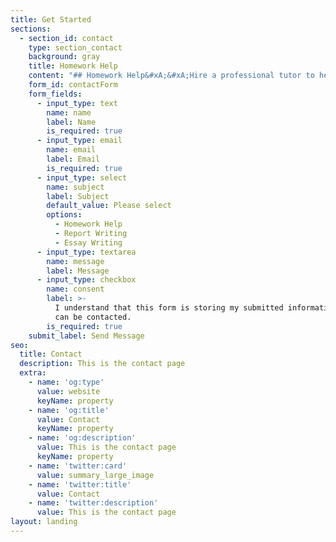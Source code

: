 ```yaml
---
title: Get Started
sections:
  - section_id: contact
    type: section_contact
    background: gray
    title: Homework Help
    content: "## Homework Help&#xA;&#xA;Hire a professional tutor to help you with your homework and excel in your class.\n\n##\n\nWe know how difficult writing an assignment can be. Maybe you're trying to get better grades than what you always get; maybe you can't get your head around organizing your work; or maybe it's just that you have to discuss a topic that you're really struggling to understand!\n\n\n\nDo not fret, We are here to help!\n\n\n\nJust get on a call to schedule a call with our highly experienced tutors and take the first step towards an assignment that guarantees excellent grades.\n\n\n\n\n\n### Why Pro-Assignment essay writing service\n\n\n\n#### Quick Assistance\n\nGet your English essay writing assignments on time when you hire our service. We take no stones unturned when it comes to offering you quickest essay writing without compromising on the quality.\n\n#### 100% Plagiarism free\n\n\_Our essay writing service follows a strict plagiarism-free content policy. Thus, it is highly prohibited for our writers to copy anything from other outside sources.\n\n#### Unlimited Revisions\n\nOur editors will make changes for free until you are satisfied with the quality of the essay.\n\n#### 24/7 Support\n\nCall us anytime, our customer success team is available 24X7 to answer all your questions!\n\n# STARTING AT $15.00 AN HOUR, SCHEDULE A CALL TODAY!&#xA;\n"
    form_id: contactForm
    form_fields:
      - input_type: text
        name: name
        label: Name
        is_required: true
      - input_type: email
        name: email
        label: Email
        is_required: true
      - input_type: select
        name: subject
        label: Subject
        default_value: Please select
        options:
          - Homework Help
          - Report Writing
          - Essay Writing
      - input_type: textarea
        name: message
        label: Message
      - input_type: checkbox
        name: consent
        label: >-
          I understand that this form is storing my submitted information so I
          can be contacted.
        is_required: true
    submit_label: Send Message
seo:
  title: Contact
  description: This is the contact page
  extra:
    - name: 'og:type'
      value: website
      keyName: property
    - name: 'og:title'
      value: Contact
      keyName: property
    - name: 'og:description'
      value: This is the contact page
      keyName: property
    - name: 'twitter:card'
      value: summary_large_image
    - name: 'twitter:title'
      value: Contact
    - name: 'twitter:description'
      value: This is the contact page
layout: landing
---
```

